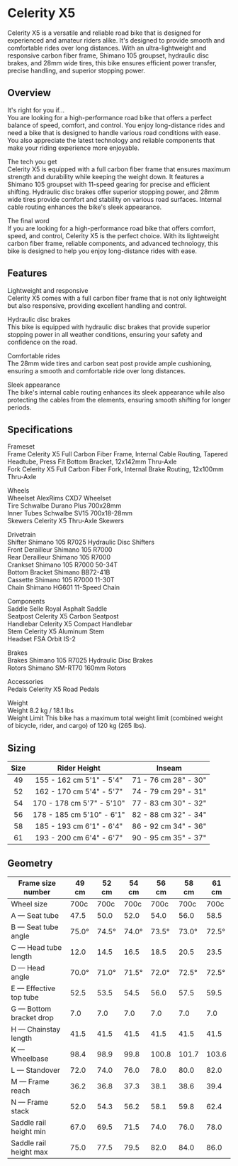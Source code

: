 # Celerity X5

Celerity X5 is a versatile and reliable road bike that is designed for experienced and amateur riders alike. It's designed to provide smooth and comfortable rides over long distances. With an ultra-lightweight and responsive carbon fiber frame, Shimano 105 groupset, hydraulic disc brakes, and 28mm wide tires, this bike ensures efficient power transfer, precise handling, and superior stopping power.
## Overview

It's right for you if...    
You are looking for a high-performance road bike that offers a perfect balance of speed, comfort, and control. You enjoy long-distance rides and need a bike that is designed to handle various road conditions with ease. You also appreciate the latest technology and reliable components that make your riding experience more enjoyable.

The tech you get    
Celerity X5 is equipped with a full carbon fiber frame that ensures maximum strength and durability while keeping the weight down. It features a Shimano 105 groupset with 11-speed gearing for precise and efficient shifting. Hydraulic disc brakes offer superior stopping power, and 28mm wide tires provide comfort and stability on various road surfaces. Internal cable routing enhances the bike's sleek appearance.

The final word    
If you are looking for a high-performance road bike that offers comfort, speed, and control, Celerity X5 is the perfect choice. With its lightweight carbon fiber frame, reliable components, and advanced technology, this bike is designed to help you enjoy long-distance rides with ease.

## Features    

Lightweight and responsive    
Celerity X5 comes with a full carbon fiber frame that is not only lightweight but also responsive, providing excellent handling and control.

Hydraulic disc brakes    
This bike is equipped with hydraulic disc brakes that provide superior stopping power in all weather conditions, ensuring your safety and confidence on the road.

Comfortable rides    
The 28mm wide tires and carbon seat post provide ample cushioning, ensuring a smooth and comfortable ride over long distances.

Sleek appearance    
The bike's internal cable routing enhances its sleek appearance while also protecting the cables from the elements, ensuring smooth shifting for longer periods.

## Specifications    

Frameset    
Frame	Celerity X5 Full Carbon Fiber Frame, Internal Cable Routing, Tapered Headtube, Press Fit Bottom Bracket, 12x142mm Thru-Axle    
Fork	Celerity X5 Full Carbon Fiber Fork, Internal Brake Routing, 12x100mm Thru-Axle    

Wheels    
Wheelset	AlexRims CXD7 Wheelset    
Tire	Schwalbe Durano Plus 700x28mm    
Inner Tubes	Schwalbe SV15 700x18-28mm    
Skewers	Celerity X5 Thru-Axle Skewers    

Drivetrain    
Shifter	Shimano 105 R7025 Hydraulic Disc Shifters    
Front Derailleur	Shimano 105 R7000    
Rear Derailleur	Shimano 105 R7000    
Crankset	Shimano 105 R7000 50-34T    
Bottom Bracket	Shimano BB72-41B    
Cassette	Shimano 105 R7000 11-30T    
Chain	Shimano HG601 11-Speed Chain    

Components    
Saddle	Selle Royal Asphalt Saddle    
Seatpost	Celerity X5 Carbon Seatpost    
Handlebar	Celerity X5 Compact Handlebar    
Stem	Celerity X5 Aluminum Stem    
Headset	FSA Orbit IS-2    

Brakes    
Brakes	Shimano 105 R7025 Hydraulic Disc Brakes    
Rotors	Shimano SM-RT70 160mm Rotors    

Accessories    
Pedals	Celerity X5 Road Pedals    

Weight    
Weight	8.2 kg / 18.1 lbs    
Weight Limit	This bike has a maximum total weight limit (combined weight of bicycle, rider, and cargo) of 120 kg (265 lbs).

## Sizing    
| Size |        Rider Height       |        Inseam        |
|:----:|:-------------------------:|:--------------------:|
|  49  |  155 - 162 cm 5'1" - 5'4" | 71 - 76 cm 28" - 30" |
|  52  |  162 - 170 cm 5'4" - 5'7" | 74 - 79 cm 29" - 31" |
|  54  |  170 - 178 cm 5'7" - 5'10" | 77 - 83 cm 30" - 32" |
|  56  |  178 - 185 cm 5'10" - 6'1" | 82 - 88 cm 32" - 34" |
|  58  |  185 - 193 cm 6'1" - 6'4" | 86 - 92 cm 34" - 36" |
|  61  |  193 - 200 cm 6'4" - 6'7" | 90 - 95 cm 35" - 37" |

## Geometry    
| Frame size number                     | 49 cm | 52 cm | 54 cm | 56 cm | 58 cm | 61 cm |
|---------------------------------------|-------|-------|-------|-------|-------|-------|
| Wheel size                            | 700c  | 700c  | 700c  | 700c  | 700c  | 700c  |
| A — Seat tube                         | 47.5  | 50.0  | 52.0  | 54.0  | 56.0  | 58.5  |
| B — Seat tube angle                   | 75.0° | 74.5° | 74.0° | 73.5° | 73.0° | 72.5° |
| C — Head tube length                  | 12.0  | 14.5  | 16.5  | 18.5  | 20.5  | 23.5  |
| D — Head angle                        | 70.0° | 71.0° | 71.5° | 72.0° | 72.5° | 72.5° |
| E — Effective top tube                | 52.5  | 53.5  | 54.5  | 56.0  | 57.5  | 59.5  |
| G — Bottom bracket drop               | 7.0   | 7.0   | 7.0   | 7.0   | 7.0   | 7.0   |
| H — Chainstay length                  | 41.5  | 41.5  | 41.5  | 41.5  | 41.5  | 41.5  |
| K — Wheelbase                         | 98.4  | 98.9  | 99.8  | 100.8 | 101.7 | 103.6 |
| L — Standover                         | 72.0  | 74.0  | 76.0  | 78.0  | 80.0  | 82.0  |
| M — Frame reach                       | 36.2  | 36.8  | 37.3  | 38.1  | 38.6  | 39.4  |
| N — Frame stack                       | 52.0  | 54.3  | 56.2  | 58.1  | 59.8  | 62.4  |
| Saddle rail height min                | 67.0  | 69.5  | 71.5  | 74.0  | 76.0  | 78.0  |
| Saddle rail height max                | 75.0  | 77.5  | 79.5  | 82.0  | 84.0  | 86.0  |

